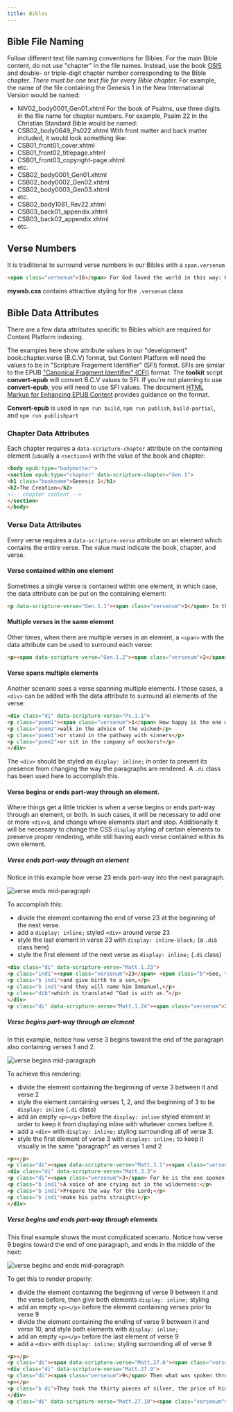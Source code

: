 ```yaml
---
title: Bibles
---
```

## Bible File Naming
Follow different text file naming conventions for Bibles.
For the main Bible content, do not use "chapter" in the file names. Instead, use the book [OSIS](https://docs.google.com/a/lifeway.com/spreadsheets/d/1tgzQru2dVaDU-zhaSfym1UuaPh3_Aktq91iDz9L9JtY/edit?usp=sharing) and double- or triple-digit chapter number corresponding to the Bible chapter. _There must be one text file for every Bible chapter._
For example, the name of the file containing the Genesis 1 in the New International Version would be named:
* NIV02_body0001_Gen01.xhtml
For the book of Psalms, use three digits in the file name for chapter numbers. For example, Psalm 22 in the Christian Standard Bible would be named:
* CSB02_body0649_Ps022.xhtml
With front matter and back matter included, it would look something like:
* CSB01\_front01\_cover.xhtml
* CSB01\_front02\_titlepage.xhtml
* CSB01\_front03\_copyright-page.xhtml
* etc.
* CSB02_body0001_Gen01.xhtml
* CSB02_body0002_Gen02.xhtml
* CSB02_body0003_Gen03.xhtml
* etc.
* CSB02_body1081_Rev22.xhtml
* CSB03\_back01\_appendix.xhtml
* CSB03\_back02\_appendix.xhtml
* etc.

## Verse Numbers

It is traditional to surround verse numbers in our Bibles with a `span.versenum`

```html
<span class="versenum">16</span> For God loved the world in this way: He gave his one and only Son, so that everyone who believes in him will not perish but have eternal life.
```
**mywsb.css** contains attractive styling for the `.versenum` class

## Bible Data Attributes

There are a few data attributes specific to Bibles which are required for Content Platform indexing.

<aside class="caution">The examples here show attribute values in our "development" book.chapter.verse (B.C.V) format, but Content Platform will need the values to be in "Scripture Fragement Identifier" (SFI) format. SFIs are similar to the EPUB <a href="http://idpf.org/epub/linking/cfi/epub-cfi.html">"Canonical Fragment Identifier" (CFI)</a> format. The <b>toolkit</b> script <b>convert-epub</b> will convert B.C.V values to SFI. If you're not planning to use <b>convert-epub</b>, you will need to use SFI values. The document <a href="https://docs.google.com/document/d/1pArlqjQIDvZkPX49alvX9KdU0Wq6qVXaznErP6mi_K0/edit?usp=sharing">HTML Markup for Enhancing EPUB Content</a> provides guidance on the format.</aside>
<p></p>
<aside class="notice"><b>Convert-epub</b> is used in <code>npm run build</code>, <code>npm run publish</code>, <code>build-partial</code>, and <code>npm run publishpart</code></aside>

### Chapter Data Attributes

Each chapter requires a `data-scripture-chapter` attribute on the containing element (usually a `<section>`) with the value of the book and chapter:

```html
<body epub:type="bodymatter">
<section epub:type="chapter" data-scripture-chapter="Gen.1">
<h1 class="bookname">Genesis 1</h1>
<h2>The Creation</h2>
<!-- chapter content -->
</section>
</body>
```

### Verse Data Attributes

Every verse requires a `data-scripture-verse` attribute on an element which contains the entire verse. The value must indicate the book, chapter, and verse.

#### Verse contained within one element

Sometimes a single verse is contained within one element, in which case, the data attribute can be put on the containing element:

```html
<p data-scripture-verse="Gen.1.1"><span class="versenum">1</span> In the beginning God created the heavens and the earth.</p>
```

#### Multiple verses in the same element

Other times, when there are multiple verses in an element, a `<span>` with the data attribute can be used to surround each verse:

```html
<p><span data-scripture-verse="Gen.1.2"><span class="versenum">2</span> Now the earth was formless and empty, darkness covered the surface of the watery depths, and the Spirit of God was hovering over the surface of the waters.</span> <span data-scripture-verse="Gen.1.3"><span class="versenum">3</span> Then God said, “Let there be light,” and there was light.</span> <span data-scripture-verse="Gen.1.4"><span class="versenum">4</span> God saw that the light was good, and God separated the light from the darkness.</span> <span data-scripture-verse="Gen.1.5"><span class="versenum">5</span> God called the light “day,” and the darkness he called “night.” There was an evening, and there was a morning: one day.</span></p>
```

#### Verse spans multiple elements

Another scenario sees a verse spanning multiple elements. I those cases, a `<div>` can be added with the data attribute to surround all elements of the verse:

```html
<div class="di" data-scripture-verse="Ps.1.1">
<p class="poem1"><span class="versenum">1</span> How happy is the one who does not</p>
<p class="poem2">walk in the advice of the wicked</p>
<p class="poem1">or stand in the pathway with sinners</p>
<p class="poem2">or sit in the company of mockers!</p>
</div>
```

The `<div>` should be styled as `display: inline;` in order to prevent its presence from changing the way the paragraphs are rendered. A `.di` class has been used here to accomplish this.

#### Verse begins or ends part-way through an element.

Where things get a little trickier is when a verse begins or ends part-way through an element, or both. In such cases, it will be necessary to add one or more `<div>`s, and change where elements start and stop. Additionally it will be necessary to change the CSS `display` styling of certain elements to preserve proper rendering, while still having each verse contained within its own element.

##### Verse ends part-way through an element

Notice in this example how verse 23 ends part-way into the next paragraph.

![verse ends mid-paragraph](/assets/images/uploads/verse-ends-mid-paragraph.png)

To accomplish this:

- divide the element containing the end of verse 23 at the beginning of the next verse.
- add a `display: inline;` styled `<div>` around verse 23
- style the last element in verse 23 with `display: inline-block;` (a `.dib` class here)
- style the first element of the next verse as `display: inline;` (`.di` class)

```html
<div class="di" data-scripture-verse="Matt.1.23">
<p class="ind1"><span class="versenum">23</span> <span class="b">See, the virgin will become pregnant</span></p>
<p class="b ind1">and give birth to a son,</p>
<p class="b ind1">and they will name him Immanuel,</p>
<p class="dib">which is translated “God is with us.”</p>
</div>
<p class="di" data-scripture-verse="Matt.1.24"><span class="versenum">24</span> When Joseph woke up, he did as the Lord’s angel had commanded him. He married her</p>
```

##### Verse begins part-way through an element

In this example, notice how verse 3 begins toward the end of the paragraph also containing verses 1 and 2.

![verse begins mid-paragraph](/assets/images/uploads/verse-begins-mid-paragraph.png)

To achieve this rendering:

- divide the element containing the beginning of verse 3 between it and verse 2
- style the element containing verses 1, 2, and the beginning of 3 to be `display: inline` (`.di` class)
- add an empty `<p></p>` before the `display: inline` styled element in order to keep it from displaying inline with whatever comes before it.
- add a `<div>` with `display: inline;` styling surrounding all of verse 3.
- style the first element of verse 3 with `display: inline;` to keep it visually in the same "paragraph" as verses 1 and 2

```html
<p></p>
<p class="di"><span data-scripture-verse="Matt.3.1"><span class="versenum">1</span> In those days John the Baptist came, preaching in the wilderness of Judea</span> <span data-scripture-verse="Matt.3.2"><span class="versenum">2</span> and saying, “Repent, because the kingdom of heaven has come near!”</span></p>
<div class="di" data-scripture-verse="Matt.3.3">
<p class="di"><span class="versenum">3</span> For he is the one spoken of through the prophet Isaiah, who said:</p>
<p class="b ind1">A voice of one crying out in the wilderness:</p>
<p class="b ind1">Prepare the way for the Lord;</p>
<p class="b ind1">make his paths straight!</p>
</div>
```

##### Verse begins *and* ends part-way through elements

This final example shows the most complicated scenario. Notice how verse 9 begins toward the end of one paragraph, and ends in the middle of the next:

![verse begins and ends mid-paragraph](/assets/images/uploads/verse-begins-and-ends-mid-paragraph.png)

To get this to render properly:

- divide the element containing the beginning of verse 9 between it and the verse before, then give both elements `display: inline;` styling
- add an empty `<p></p>` before the element containing verses prior to verse 9
- divide the element containing the ending of verse 9 between it and verse 10, and style both elements with `display: inline;`
- add an empty `<p></p>` before the last element of verse 9
- add a `<div>` with `display: inline;` styling surrounding all of verse 9

```html
<p></p>
<p class="di"><span data-scripture-verse="Matt.27.6"><span class="versenum">6</span> The chief priests took the silver and said, “It’s not permitted to put it into the temple treasury, since it is blood money.”</span> <span data-scripture-verse="Matt.27.7"><span class="versenum">7</span> They conferred together and bought the potter’s field with it as a burial place for foreigners.</span> <span data-scripture-verse="Matt.27.8"><span class="versenum">8</span> Therefore that field has been called “Field of Blood” to this day.</span></p>
<div class="di" data-scripture-verse="Matt.27.9">
<p class="di"><span class="versenum">9</span> Then what was spoken through the prophet Jeremiah was fulfilled:</p>
<p></p>
<p class="b di">They took the thirty pieces of silver, the price of him whose price was set by the Israelites,</p>
</div>
<p class="di" data-scripture-verse="Matt.27.10"><span class="versenum">10</span> <span class="b">and they gave them for the potter’s field, as the Lord directed me.</span></p>
```
